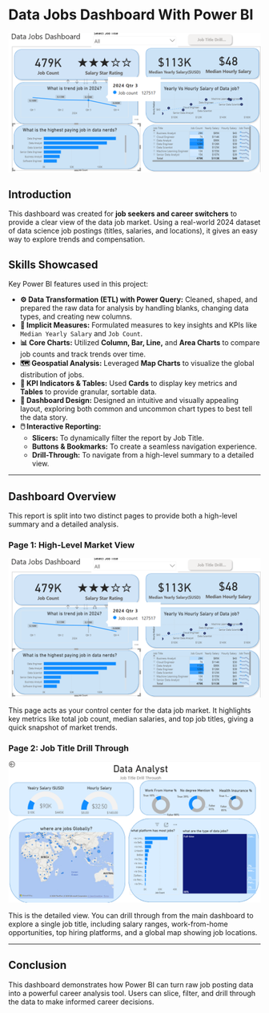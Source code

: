 # Data Jobs Dashboard With Power BI

![Dashboard Page1](/Images/Project1-Page1.png)

## Introduction

This dashboard was created for **job seekers and career switchers** to provide a clear view of the data job market. Using a real-world 2024 dataset of data science job postings (titles, salaries, and locations), it gives an easy way to explore trends and compensation.

## Skills Showcased

Key Power BI features used in this project:

-   **⚙️ Data Transformation (ETL) with Power Query:** Cleaned, shaped, and prepared the raw data for analysis by handling blanks, changing data types, and creating new columns.
-   **🧮 Implicit Measures:** Formulated measures to key insights and KPIs like `Median Yearly Salary` and `Job Count`.
-   **📊 Core Charts:** Utilized **Column, Bar, Line,** and **Area Charts** to compare job counts and track trends over time.
-   **🗺️ Geospatial Analysis:** Leveraged **Map Charts** to visualize the global distribution of jobs.
-   **🔢 KPI Indicators & Tables:** Used **Cards** to display key metrics and **Tables** to provide granular, sortable data.
-   **🎨 Dashboard Design:** Designed an intuitive and visually appealing layout, exploring both common and uncommon chart types to best tell the data story.
-   **🖱️ Interactive Reporting:**
    -   **Slicers:** To dynamically filter the report by Job Title.
    -   **Buttons & Bookmarks:** To create a seamless navigation experience.
    -   **Drill-Through:** To navigate from a high-level summary to a detailed view.
---

## Dashboard Overview

This report is split into two distinct pages to provide both a high-level summary and a detailed analysis.

### Page 1: High-Level Market View

![Dashboard Page1](/Images/Project1-Page1.png)

This page acts as your control center for the data job market. It highlights key metrics like total job count, median salaries, and top job titles, giving a quick snapshot of market trends.

### Page 2: Job Title Drill Through

![Dashboard Page1](/Images/Project1-page2.png)

This is the detailed view. You can drill through from the main dashboard to explore a single job title, including salary ranges, work-from-home opportunities, top hiring platforms, and a global map showing job locations.

---
## Conclusion

This dashboard demonstrates how Power BI can turn raw job posting data into a powerful career analysis tool. Users can slice, filter, and drill through the data to make informed career decisions.



